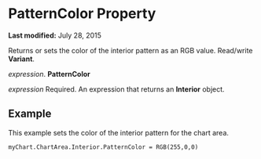 
# PatternColor Property

 **Last modified:** July 28, 2015

Returns or sets the color of the interior pattern as an RGB value. Read/write  **Variant**.

 _expression_. **PatternColor**

 _expression_ Required. An expression that returns an **Interior** object.

## Example

This example sets the color of the interior pattern for the chart area.


```
myChart.ChartArea.Interior.PatternColor = RGB(255,0,0)
```

